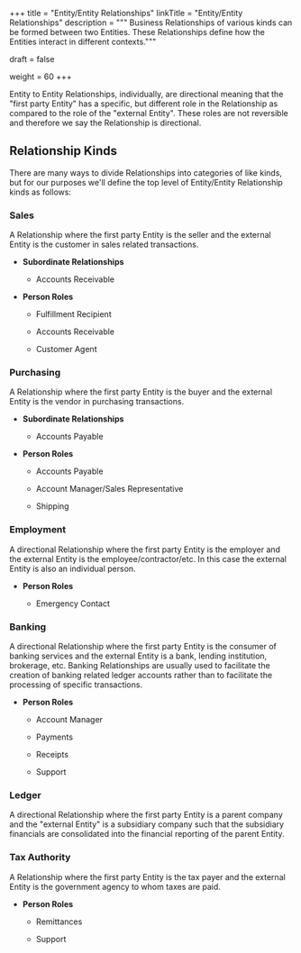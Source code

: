 +++
title = "Entity/Entity Relationships"
linkTitle = "Entity/Entity Relationships"
description = """
Business Relationships of various kinds can be formed between two Entities.  These Relationships
define how the Entities interact in different contexts."""

draft = false

weight = 60
+++

Entity to Entity Relationships, individually, are directional meaning that the "first party
Entity" has a specific, but different role in the Relationship as compared to the role of the
"external Entity".  These roles are not reversible and therefore we say the Relationship is
directional.

## Relationship Kinds

There are many ways to divide Relationships into categories of like kinds, but for our purposes
we'll define the top level of Entity/Entity Relationship kinds as follows:

### Sales

A Relationship where the first party Entity is the seller and the external Entity is the customer
in sales related transactions.

  * __Subordinate Relationships__

      * Accounts Receivable

  * __Person Roles__

      * Fulfillment Recipient

      * Accounts Receivable

      * Customer Agent

### Purchasing

A Relationship where the first party Entity is the buyer and the external Entity is the vendor in
purchasing transactions.

  * __Subordinate Relationships__

    * Accounts Payable

  * __Person Roles__

    * Accounts Payable

    * Account Manager/Sales Representative

    * Shipping

### Employment

A directional Relationship where the first party Entity is the employer and the external Entity is
the employee/contractor/etc.  In this case the external Entity is also an individual person.

  * __Person Roles__

    * Emergency Contact

### Banking

A directional Relationship where the first party Entity is the consumer of banking services and
the external Entity is a bank, lending institution, brokerage, etc. Banking Relationships are
usually used to facilitate the creation of banking related ledger accounts rather than to
facilitate the processing of specific transactions.

  * __Person Roles__

    * Account Manager

    * Payments

    * Receipts

    * Support

### Ledger

A directional Relationship where the first party Entity is a parent company and the "external
Entity" is a subsidiary company such that the subsidiary financials are consolidated into the
financial reporting of the parent Entity.

### Tax Authority

A Relationship where the first party Entity is the tax payer and the external Entity is the
government agency to whom taxes are paid.

  * __Person Roles__

    * Remittances

    * Support
